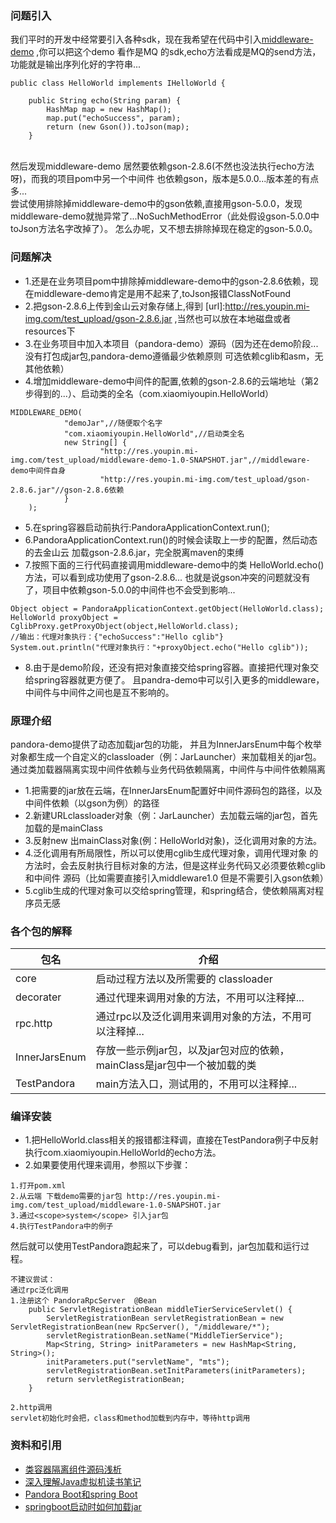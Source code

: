 ### 问题引入
我们平时的开发中经常要引入各种sdk，现在我希望在代码中引入[middleware-demo](http://res.youpin.mi-img.com/test_upload/middleware-demo-1.0-SNAPSHOT.jar)
,你可以把这个demo 看作是MQ 的sdk,echo方法看成是MQ的send方法，功能就是输出序列化好的字符串...
```
public class HelloWorld implements IHelloWorld {
   
    public String echo(String param) {
        HashMap map = new HashMap();
        map.put("echoSuccess", param);
        return (new Gson()).toJson(map);
    }
```
<br>
然后发现middleware-demo 居然要依赖gson-2.8.6(不然也没法执行echo方法呀)，而我的项目pom中另一个中间件
也依赖gson，版本是5.0.0...版本差的有点多...<br>
尝试使用<exclude>排除掉middleware-demo中的gson依赖,直接用gson-5.0.0，发现middleware-demo就抛异常了...NoSuchMethodError（此处假设gson-5.0.0中toJson方法名字改掉了）。
怎么办呢，又不想去排除掉现在稳定的gson-5.0.0。

### 问题解决
- 1.还是在业务项目pom中排除掉middleware-demo中的gson-2.8.6依赖，现在middleware-demo肯定是用不起来了,toJson报错ClassNotFound
- 2.把gson-2.8.6上传到金山云对象存储上,得到 [url]:http://res.youpin.mi-img.com/test_upload/gson-2.8.6.jar ,当然也可以放在本地磁盘或者resources下
- 3.在业务项目中加入本项目（pandora-demo）源码（因为还在demo阶段...没有打包成jar包,pandora-demo遵循最少依赖原则
可选依赖cglib和asm，无其他依赖）
- 4.增加middleware-demo中间件的配置,依赖的gson-2.8.6的云端地址（第2步得到的...）、启动类的全名（com.xiaomiyoupin.HelloWorld）
```
MIDDLEWARE_DEMO(
            "demoJar",//随便取个名字
            "com.xiaomiyoupin.HelloWorld",//启动类全名
            new String[] {
                    "http://res.youpin.mi-img.com/test_upload/middleware-demo-1.0-SNAPSHOT.jar",//middleware-demo中间件自身
                    "http://res.youpin.mi-img.com/test_upload/gson-2.8.6.jar"//gson-2.8.6依赖
            }
    );
```
- 5.在spring容器启动前执行:PandoraApplicationContext.run();
- 6.PandoraApplicationContext.run()的时候会读取上一步的配置，然后动态的去金山云 加载gson-2.8.6.jar，完全脱离maven的束缚
- 7.按照下面的三行代码直接调用middleware-demo中的类 HelloWorld.echo()方法，可以看到成功使用了gson-2.8.6...
也就是说gson冲突的问题就没有了，项目中依赖gson-5.0.0的中间件也不会受到影响...
```$java
Object object = PandoraApplicationContext.getObject(HelloWorld.class);
HelloWorld proxyObject = CglibProxy.getProxyObject(object,HelloWorld.class);
//输出：代理对象执行：{"echoSuccess":"Hello cglib"}
System.out.println("代理对象执行："+proxyObject.echo("Hello cglib"));
```
- 8.由于是demo阶段，还没有把对象直接交给spring容器。直接把代理对象交给spring容器就更方便了。
且pandra-demo中可以引入更多的middleware，中间件与中间件之间也是互不影响的。

### 原理介绍
pandora-demo提供了动态加载jar包的功能，
并且为InnerJarsEnum中每个枚举对象都生成一个自定义的classloader（例：JarLauncher）来加载相关的jar包。
通过类加载器隔离实现中间件依赖与业务代码依赖隔离，中间件与中间件依赖隔离

* 1.把需要的jar放在云端，在InnerJarsEnum配置好中间件源码包的路径，以及中间件依赖（以gson为例）的路径
* 2.新建URLclassloader对象（例：JarLauncher）去加载云端的jar包，首先加载的是mainClass
* 3.反射new 出mainClass对象(例：HelloWorld对象)，泛化调用对象的方法。
* 4.泛化调用有所局限性，所以可以使用cglib生成代理对象，调用代理对象
的方法时，会去反射执行目标对象的方法，但是这样业务代码又必须要依赖cglib和中间件
源码（比如需要直接引入middleware1.0 但是不需要引入gson依赖）
* 5.cglib生成的代理对象可以交给spring管理，和spring结合，使依赖隔离对程序员无感


### 各个包的解释

| 包名               |     介绍                                                                          |
| -------------------|---------------------------------------------------------------------------------- |
| core         |    启动过程方法以及所需要的 classloader                                              |
| decorater |     通过代理来调用对象的方法，不用可以注释掉...                                               |
|rpc.http      |     通过rpc以及泛化调用来调用对象的方法，不用可以注释掉...                                                                     |                                                |
| InnerJarsEnum | 存放一些示例jar包，以及jar包对应的依赖，mainClass是jar包中一个被加载的类|
| TestPandora | main方法入口，测试用的，不用可以注释掉...      |

### 编译安装

* 1.把HelloWorld.class相关的报错都注释调，直接在TestPandora例子中反射执行com.xiaomiyoupin.HelloWorld的echo方法。
* 2.如果要使用代理来调用，参照以下步骤：
```
1.打开pom.xml
2.从云端 下载demo需要的jar包 http://res.youpin.mi-img.com/test_upload/middleware-1.0-SNAPSHOT.jar
3.通过<scope>system</scope> 引入jar包
4.执行TestPandora中的例子

```
然后就可以使用TestPandora跑起来了，可以debug看到，jar包加载和运行过程。

```
不建议尝试：
通过rpc泛化调用
1.注册这个 PandoraRpcServer  @Bean
    public ServletRegistrationBean middleTierServiceServlet() {
        ServletRegistrationBean servletRegistrationBean = new ServletRegistrationBean(new RpcServer(), "/middleware/*");
        servletRegistrationBean.setName("MiddleTierService");
        Map<String, String> initParameters = new HashMap<String, String>();
        initParameters.put("servletName", "mts");
        servletRegistrationBean.setInitParameters(initParameters);
        return servletRegistrationBean;
    }

2.http调用
servlet初始化时会把，class和method加载到内存中，等待http调用
```

### 资料和引用
- [类容器隔离组件源码浅析](https://bingoex.github.io/2018/01/01/pandora/)
- [深入理解Java虚拟机读书笔记](https://bingoex.github.io/2015/09/17/jvm-book-3-classloader/#%E6%A6%82%E8%BF%B0)
- [Pandora Boot和spring Boot](https://blog.csdn.net/alex_xfboy/article/details/89531580)
- [springboot启动时如何加载jar](https://cloud.tencent.com/developer/article/1619027)


